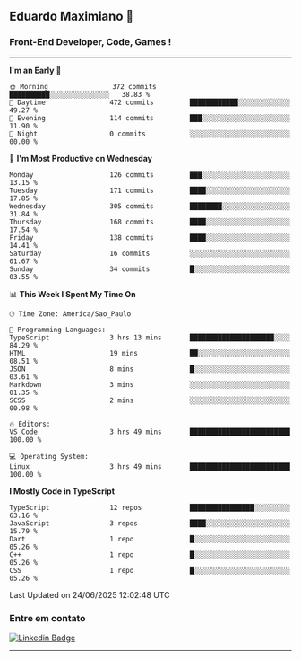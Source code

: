 ## Eduardo Maximiano 👋

### Front-End Developer, Code, Games !

---

<!--START_SECTION:waka-->
**I'm an Early 🐤** 

```text
🌞 Morning                372 commits         ██████████░░░░░░░░░░░░░░░   38.83 % 
🌆 Daytime                472 commits         ████████████░░░░░░░░░░░░░   49.27 % 
🌃 Evening                114 commits         ███░░░░░░░░░░░░░░░░░░░░░░   11.90 % 
🌙 Night                  0 commits           ░░░░░░░░░░░░░░░░░░░░░░░░░   00.00 % 
```
📅 **I'm Most Productive on Wednesday** 

```text
Monday                   126 commits         ███░░░░░░░░░░░░░░░░░░░░░░   13.15 % 
Tuesday                  171 commits         ████░░░░░░░░░░░░░░░░░░░░░   17.85 % 
Wednesday                305 commits         ████████░░░░░░░░░░░░░░░░░   31.84 % 
Thursday                 168 commits         ████░░░░░░░░░░░░░░░░░░░░░   17.54 % 
Friday                   138 commits         ████░░░░░░░░░░░░░░░░░░░░░   14.41 % 
Saturday                 16 commits          ░░░░░░░░░░░░░░░░░░░░░░░░░   01.67 % 
Sunday                   34 commits          █░░░░░░░░░░░░░░░░░░░░░░░░   03.55 % 
```


📊 **This Week I Spent My Time On** 

```text
🕑︎ Time Zone: America/Sao_Paulo

💬 Programming Languages: 
TypeScript               3 hrs 13 mins       █████████████████████░░░░   84.29 % 
HTML                     19 mins             ██░░░░░░░░░░░░░░░░░░░░░░░   08.51 % 
JSON                     8 mins              █░░░░░░░░░░░░░░░░░░░░░░░░   03.61 % 
Markdown                 3 mins              ░░░░░░░░░░░░░░░░░░░░░░░░░   01.35 % 
SCSS                     2 mins              ░░░░░░░░░░░░░░░░░░░░░░░░░   00.98 % 

🔥 Editors: 
VS Code                  3 hrs 49 mins       █████████████████████████   100.00 % 

💻 Operating System: 
Linux                    3 hrs 49 mins       █████████████████████████   100.00 % 
```

**I Mostly Code in TypeScript** 

```text
TypeScript               12 repos            ████████████████░░░░░░░░░   63.16 % 
JavaScript               3 repos             ████░░░░░░░░░░░░░░░░░░░░░   15.79 % 
Dart                     1 repo              █░░░░░░░░░░░░░░░░░░░░░░░░   05.26 % 
C++                      1 repo              █░░░░░░░░░░░░░░░░░░░░░░░░   05.26 % 
CSS                      1 repo              █░░░░░░░░░░░░░░░░░░░░░░░░   05.26 % 
```




 Last Updated on 24/06/2025 12:02:48 UTC
<!--END_SECTION:waka-->

### Entre em contato

[![Linkedin Badge](https://img.shields.io/badge/-Eduardo_Maximiano-0077B5?style=flat-square&logo=Linkedin&logoColor=white&link=https://www.linkedin.com/in/maximiano-eduardo)](https://www.linkedin.com/in/maximiano-eduardo)

---
